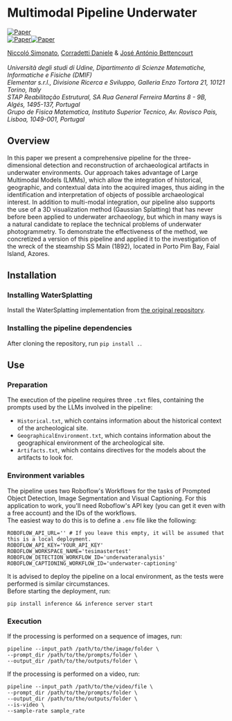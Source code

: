 # Multimodal Pipeline Underwater
[![Paper](https://img.shields.io/badge/CS-Paper-b31b1b?logo=arxiv&logoColor=red)](https://arxiv.org/abs/2406.03207) <br>
[![Paper](https://img.shields.io/badge/3DGS-Underwater-blue)]()[![Paper](https://img.shields.io/badge/version-0.1-yellow)]() <br>

 [Niccoló Simonato](), [Corradetti Daniele](https://ualg.academia.edu/DanieleCorradetti) & [José António Bettencourt]()  <br><br>
*Università degli studi di Udine, Dipartimento di Scienze Matematiche, Informatiche e Fisiche (DMIF)* <br>
*Elementar s.r.l., Divisione Ricerca e Sviluppo, Galleria Enzo Tortora 21, 10121 Torino, Italy*<br>
*STAP Reabilitação Estrutural, SA Rua General Ferreira Martins 8 - 9B,  Algés, 1495-137, Portugal*<br>
*Grupo de Fisica Matematica, Instituto Superior Tecnico, Av. Rovisco Pais, Lisboa, 1049-001, Portugal* <br>



## Overview

In this paper we present a comprehensive pipeline for the three-dimensional detection and reconstruction of archaeological artifacts in underwater environments.
Our approach takes advantage of Large Multimodal Models (LMMs), which allow the integration of historical, geographic, and contextual data into the acquired images, thus aiding in the identification and interpretation of objects of possible archaeological interest.
In addition to multi-modal integration, our pipeline also supports the use of a 3D visualization method (Gaussian Splatting) that has never before been applied to underwater archaeology, but which in many ways is a natural candidate to replace the technical problems of underwater photogrammetry. To demonstrate the effectiveness of the method, we concretized a version of this pipeline and applied it to the investigation of the wreck of the steamship SS Main (1892), located in Porto Pim Bay, Faial Island, Azores.

## Installation

### Installing WaterSplatting

Install the WaterSplatting implementation from [the original repository](https://github.com/water-splatting/water-splatting).

### Installing the pipeline dependencies

After cloning the repository, run `pip install .`.

## Use

### Preparation

The execution of the pipeline requires three `.txt` files, containing the prompts used by the LLMs involved in the pipeline:

* `Historical.txt`, which contains information about the historical context of the archeological site.
* `GeographicalEnvironment.txt`, which contains information about the geographical environment of the archeological site.
* `Artifacts.txt`, which contains directives for the models about the artifacts to look for.

### Environment variables

The pipeline uses two Roboflow's Workflows for the tasks of Prompted Object Detection, Image Segmentation and Visual Captioning. For this application to work, you'll need Roboflow's API key (you can get it even with a free account) and the IDs of the workflows.    
The easiest way to do this is to define a `.env` file like the following:
```
ROBOFLOW_API_URL='' # If you leave this empty, it will be assumed that this is a local deployment.  
ROBOFLOW_API_KEY='YOUR_API_KEY'
ROBOFLOW_WORKSPACE_NAME='tesimastertest' 
ROBOFLOW_DETECTION_WORKFLOW_ID='underwateranalysis'
ROBOFLOW_CAPTIONING_WORKFLOW_ID='underwater-captioning'
``` 

It is advised to deploy the pipeline on a local environment, as the tests were performed is similar circumstances.   
Before starting the deployment, run:
```
pip install inference && inference server start
``` 

### Execution

If the processing is performed on a sequence of images, run:

```
pipeline --input_path /path/to/the/image/folder \
--prompt_dir /path/to/the/prompts/folder \
--output_dir /path/to/the/outputs/folder \
```

If the processing is performed on a video, run:


```
pipeline --input_path /path/to/the/video/file \
--prompt_dir /path/to/the/prompts/folder \
--output_dir /path/to/the/outputs/folder \
--is-video \
--sample-rate sample_rate
```


